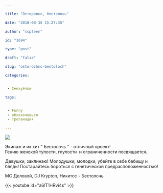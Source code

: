 ```yaml
---

title: "Осторожно, бестолочь"

date: "2010-08-18 15:27:35"

author: "sspleen"

id: "1694"

type: "post"

draft: "false"

slug: "ostorozhno-bestoloch"

categories:


 - Смехуёчки

tags:


 - Funny
 - обхохочешься
 - трепанация

---
```

[![](/uploads/2012/05/бестолочь-1024x576.png)](/2010/08/ostorozhno-bestoloch/bestoloch/)  
  
Экипаж и их хит " Бестолочь " - отличный проект!  
Гению женской тупости, глупости  и ограниченности посвящается.  
  
Девушки, заклинаю! Молодушки, молодки, убейте в себе бабищу и блядь! Постарайтесь бороться с генетической предрасположенностью!  

MC Деловой, DJ Krypton, Никитос - Бестолочь

  
{{< youtube id="a6lT1HRvi4s" >}}